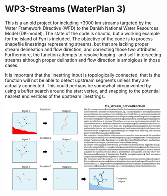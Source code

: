 # WP3-Streams (WaterPlan 3)
This is a an old project for including +3000 km streams targeted by the Water Framework Directive (WFD) to the Danish National Water Resources Model (DK-model). The state of the code is chaotic, but a working example for the island of Fyn is included. The objective of the code is to process shapefile linestrings representing streams, but that are lacking proper stream delineation and flow direction, and correcting those two attributes. Furthermore, the function attempts to resolve looping- and self-intersecting streams although proper delination and flow direction is ambigious in those cases.

It is important that the linestring input is topologically connected, that is the function will not be able to detect upstream segments unless they are actually connected. This could perhaps be somewhat circumvented by using a buffer search around the start vertex, and snapping to the potential nearest end vertices of the upstream linestrings.


![Description](images/WP3_description.svg)










[Description]: https://github.com/mtoernerh/WP3-Streams/images/box.svg
